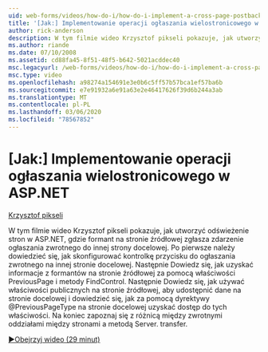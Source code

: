 ```yaml
---
uid: web-forms/videos/how-do-i/how-do-i-implement-a-cross-page-postback-in-aspnet
title: '[Jak:] Implementowanie operacji ogłaszania wielostronicowego w usłudze ASP.NET | Microsoft Docs'
author: rick-anderson
description: W tym filmie wideo Krzysztof pikseli pokazuje, jak utworzyć wielostronicowe ogłaszanie zwrotne w ASP.NET, gdzie formant na stronie źródłowej zgłasza zdarzenie ogłaszania zwrotnego do innego celu...
ms.author: riande
ms.date: 07/10/2008
ms.assetid: cd88fa45-8f51-48f5-b642-5021acddec40
msc.legacyurl: /web-forms/videos/how-do-i/how-do-i-implement-a-cross-page-postback-in-aspnet
msc.type: video
ms.openlocfilehash: a98274a154691e3e0b6c5ff57b57bca1ef57ba6b
ms.sourcegitcommit: e7e91932a6e91a63e2e46417626f39d6b244a3ab
ms.translationtype: MT
ms.contentlocale: pl-PL
ms.lasthandoff: 03/06/2020
ms.locfileid: "78567852"
---
```

# <a name="how-do-i-implement-a-cross-page-postback-in-aspnet"></a>[Jak:] Implementowanie operacji ogłaszania wielostronicowego w ASP.NET

[Krzysztof pikseli](https://twitter.com/chrispels)

W tym filmie wideo Krzysztof pikseli pokazuje, jak utworzyć odświeżenie stron w ASP.NET, gdzie formant na stronie źródłowej zgłasza zdarzenie ogłaszania zwrotnego do innej strony docelowej. Po pierwsze należy dowiedzieć się, jak skonfigurować kontrolkę przycisku do ogłaszania zwrotnego na innej stronie docelowej. Następnie Dowiedz się, jak uzyskać informacje z formantów na stronie źródłowej za pomocą właściwości PreviousPage i metody FindControl. Następnie Dowiedz się, jak używać właściwości publicznych na stronie źródłowej, aby udostępnić dane na stronie docelowej i dowiedzieć się, jak za pomocą dyrektywy @PreviousPageType na stronie docelowej uzyskać dostęp do tych właściwości. Na koniec zapoznaj się z różnicą między zwrotnymi oddziałami między stronami a metodą Server. transfer.

[&#9654;Obejrzyj wideo (29 minut)](https://channel9.msdn.com/Blogs/ASP-NET-Site-Videos/how-do-i-implement-a-cross-page-postback-in-aspnet)
